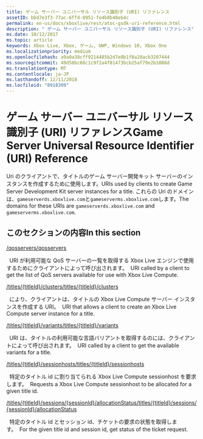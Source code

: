 ```yaml
---
title: ゲーム サーバー ユニバーサル リソース識別子 (URI) リファレンス
assetID: bbd7e3f3-77ac-6ffd-8951-fe4b8b48eb4c
permalink: en-us/docs/xboxlive/rest/atoc-gsdk-uri-reference.html
description: " ゲーム サーバー ユニバーサル リソース識別子 (URI) リファレンス"
ms.date: 10/12/2017
ms.topic: article
keywords: Xbox Live, Xbox, ゲーム, UWP, Windows 10, Xbox One
ms.localizationpriority: medium
ms.openlocfilehash: a9a0a38cff9214485b2d7e8b1f8a28acb3207444
ms.sourcegitcommit: 49d58bc66c1c9f2a4f81473bcb25af79e2b1088d
ms.translationtype: MT
ms.contentlocale: ja-JP
ms.lasthandoff: 12/11/2018
ms.locfileid: "8918309"
---
```

# <a name="game-server-universal-resource-identifier-uri-reference"></a><span data-ttu-id="40d99-104">ゲーム サーバー ユニバーサル リソース識別子 (URI) リファレンス</span><span class="sxs-lookup"><span data-stu-id="40d99-104">Game Server Universal Resource Identifier (URI) Reference</span></span>
<span data-ttu-id="40d99-105">Uri のクライアントで、タイトルのゲーム サーバー開発キット サーバーのインスタンスを作成するために使用します。</span><span class="sxs-lookup"><span data-stu-id="40d99-105">URIs used by clients to create Game Server Development Kit server instances for a title.</span></span> <span data-ttu-id="40d99-106">これらの Uri のドメインは、`gameserverds.xboxlive.com`と`gameserverms.xboxlive.com`します。</span><span class="sxs-lookup"><span data-stu-id="40d99-106">The domains for these URIs are `gameserverds.xboxlive.com` and `gameserverms.xboxlive.com`.</span></span>
 
<a id="ID4EY"></a>

 
## <a name="in-this-section"></a><span data-ttu-id="40d99-107">このセクションの内容</span><span class="sxs-lookup"><span data-stu-id="40d99-107">In this section</span></span>

[<span data-ttu-id="40d99-108">/qosservers</span><span class="sxs-lookup"><span data-stu-id="40d99-108">/qosservers</span></span>](uri-qosservers.md)

<span data-ttu-id="40d99-109">&nbsp;&nbsp;URI が利用可能な QoS サーバーの一覧を取得する Xbox Live エンジンで使用するためにクライアントによって呼び出されます。</span><span class="sxs-lookup"><span data-stu-id="40d99-109">&nbsp;&nbsp;URI called by a client to get the list of QoS servers available for use with Xbox Live Compute.</span></span>

[<span data-ttu-id="40d99-110">/titles/{titleId}/clusters</span><span class="sxs-lookup"><span data-stu-id="40d99-110">/titles/{titleId}/clusters</span></span>](uri-titlestitleidclusters.md)

<span data-ttu-id="40d99-111">&nbsp;&nbsp;により、クライアントは、タイトルの Xbox Live Compute サーバー インスタンスを作成する URI。</span><span class="sxs-lookup"><span data-stu-id="40d99-111">&nbsp;&nbsp;URI that allows a client to create an Xbox Live Compute server instance for a title.</span></span>

[<span data-ttu-id="40d99-112">/titles/{titleId}/variants</span><span class="sxs-lookup"><span data-stu-id="40d99-112">/titles/{titleId}/variants</span></span>](uri-titlestitleidvariants.md)

<span data-ttu-id="40d99-113">&nbsp;&nbsp;URI は、タイトルの利用可能な言語バリアントを取得するのには、クライアントによって呼び出されます。</span><span class="sxs-lookup"><span data-stu-id="40d99-113">&nbsp;&nbsp;URI called by a client to get the available variants for a title.</span></span>

[<span data-ttu-id="40d99-114">/titles/{titleId}/sessionhosts</span><span class="sxs-lookup"><span data-stu-id="40d99-114">/titles/{titleId}/sessionhosts</span></span>](uri-titlestitleidsessionhosts.md)

<span data-ttu-id="40d99-115">&nbsp;&nbsp;特定のタイトル id に割り当てられる Xbox Live Compute sessionhost を要求します。</span><span class="sxs-lookup"><span data-stu-id="40d99-115">&nbsp;&nbsp;Requests a Xbox Live Compute sessionhost to be allocated for a given title id.</span></span>

[<span data-ttu-id="40d99-116">/titles/{titleId}/sessions/{sessionId}/allocationStatus</span><span class="sxs-lookup"><span data-stu-id="40d99-116">/titles/{titleId}/sessions/{sessionId}/allocationStatus</span></span>](uri-titlestitleidsessionssessionidallocationstatus.md)

<span data-ttu-id="40d99-117">&nbsp;&nbsp;特定のタイトル id とセッション id、チケットの要求の状態を取得します。</span><span class="sxs-lookup"><span data-stu-id="40d99-117">&nbsp;&nbsp;For the given title id and session id, get status of the ticket request.</span></span>
 